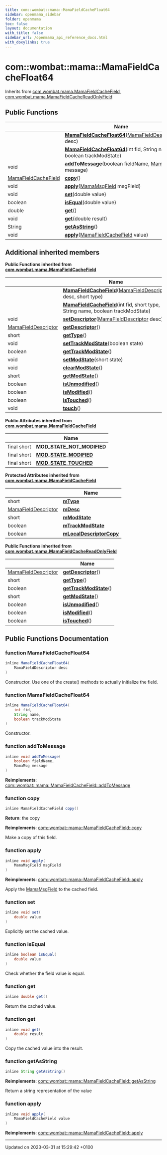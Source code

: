 ```yaml
---
title: com::wombat::mama::MamaFieldCacheFloat64
sidebar: openmama_sidebar
folder: openmama
toc: false
layout: documentation
with_title: false
sidebar_url: /openmama_api_reference_docs.html
with_doxylinks: true
---
```


# com::wombat::mama::MamaFieldCacheFloat64





Inherits from [com.wombat.mama.MamaFieldCacheField](classcom_1_1wombat_1_1mama_1_1MamaFieldCacheField.html), [com.wombat.mama.MamaFieldCacheReadOnlyField](interfacecom_1_1wombat_1_1mama_1_1MamaFieldCacheReadOnlyField.html)

## Public Functions

|                | Name           |
| -------------- | -------------- |
| | **[MamaFieldCacheFloat64](classcom_1_1wombat_1_1mama_1_1MamaFieldCacheFloat64.html#function-mamafieldcachefloat64)**([MamaFieldDescriptor](classcom_1_1wombat_1_1mama_1_1MamaFieldDescriptor.html) desc) |
| | **[MamaFieldCacheFloat64](classcom_1_1wombat_1_1mama_1_1MamaFieldCacheFloat64.html#function-mamafieldcachefloat64)**(int fid, String name, boolean trackModState) |
| void | **[addToMessage](classcom_1_1wombat_1_1mama_1_1MamaFieldCacheFloat64.html#function-addtomessage)**(boolean fieldName, [MamaMsg](classcom_1_1wombat_1_1mama_1_1MamaMsg.html) message) |
| [MamaFieldCacheField](classcom_1_1wombat_1_1mama_1_1MamaFieldCacheField.html) | **[copy](classcom_1_1wombat_1_1mama_1_1MamaFieldCacheFloat64.html#function-copy)**() |
| void | **[apply](classcom_1_1wombat_1_1mama_1_1MamaFieldCacheFloat64.html#function-apply)**([MamaMsgField](classcom_1_1wombat_1_1mama_1_1MamaMsgField.html) msgField) |
| void | **[set](classcom_1_1wombat_1_1mama_1_1MamaFieldCacheFloat64.html#function-set)**(double value) |
| boolean | **[isEqual](classcom_1_1wombat_1_1mama_1_1MamaFieldCacheFloat64.html#function-isequal)**(double value) |
| double | **[get](classcom_1_1wombat_1_1mama_1_1MamaFieldCacheFloat64.html#function-get)**() |
| void | **[get](classcom_1_1wombat_1_1mama_1_1MamaFieldCacheFloat64.html#function-get)**(double result) |
| String | **[getAsString](classcom_1_1wombat_1_1mama_1_1MamaFieldCacheFloat64.html#function-getasstring)**() |
| void | **[apply](classcom_1_1wombat_1_1mama_1_1MamaFieldCacheFloat64.html#function-apply)**([MamaFieldCacheField](classcom_1_1wombat_1_1mama_1_1MamaFieldCacheField.html) value) |

## Additional inherited members

**Public Functions inherited from [com.wombat.mama.MamaFieldCacheField](classcom_1_1wombat_1_1mama_1_1MamaFieldCacheField.html)**

|                | Name           |
| -------------- | -------------- |
| | **[MamaFieldCacheField](classcom_1_1wombat_1_1mama_1_1MamaFieldCacheField.html#function-mamafieldcachefield)**([MamaFieldDescriptor](classcom_1_1wombat_1_1mama_1_1MamaFieldDescriptor.html) desc, short type) |
| | **[MamaFieldCacheField](classcom_1_1wombat_1_1mama_1_1MamaFieldCacheField.html#function-mamafieldcachefield)**(int fid, short type, String name, boolean trackModState) |
| void | **[setDescriptor](classcom_1_1wombat_1_1mama_1_1MamaFieldCacheField.html#function-setdescriptor)**([MamaFieldDescriptor](classcom_1_1wombat_1_1mama_1_1MamaFieldDescriptor.html) desc) |
| [MamaFieldDescriptor](classcom_1_1wombat_1_1mama_1_1MamaFieldDescriptor.html) | **[getDescriptor](classcom_1_1wombat_1_1mama_1_1MamaFieldCacheField.html#function-getdescriptor)**() |
| short | **[getType](classcom_1_1wombat_1_1mama_1_1MamaFieldCacheField.html#function-gettype)**() |
| void | **[setTrackModState](classcom_1_1wombat_1_1mama_1_1MamaFieldCacheField.html#function-settrackmodstate)**(boolean state) |
| boolean | **[getTrackModState](classcom_1_1wombat_1_1mama_1_1MamaFieldCacheField.html#function-gettrackmodstate)**() |
| void | **[setModState](classcom_1_1wombat_1_1mama_1_1MamaFieldCacheField.html#function-setmodstate)**(short state) |
| void | **[clearModState](classcom_1_1wombat_1_1mama_1_1MamaFieldCacheField.html#function-clearmodstate)**() |
| short | **[getModState](classcom_1_1wombat_1_1mama_1_1MamaFieldCacheField.html#function-getmodstate)**() |
| boolean | **[isUnmodified](classcom_1_1wombat_1_1mama_1_1MamaFieldCacheField.html#function-isunmodified)**() |
| boolean | **[isModified](classcom_1_1wombat_1_1mama_1_1MamaFieldCacheField.html#function-ismodified)**() |
| boolean | **[isTouched](classcom_1_1wombat_1_1mama_1_1MamaFieldCacheField.html#function-istouched)**() |
| void | **[touch](classcom_1_1wombat_1_1mama_1_1MamaFieldCacheField.html#function-touch)**() |

**Public Attributes inherited from [com.wombat.mama.MamaFieldCacheField](classcom_1_1wombat_1_1mama_1_1MamaFieldCacheField.html)**

|                | Name           |
| -------------- | -------------- |
| final short | **[MOD_STATE_NOT_MODIFIED](classcom_1_1wombat_1_1mama_1_1MamaFieldCacheField.html#variable-mod-state-not-modified)**  |
| final short | **[MOD_STATE_MODIFIED](classcom_1_1wombat_1_1mama_1_1MamaFieldCacheField.html#variable-mod-state-modified)**  |
| final short | **[MOD_STATE_TOUCHED](classcom_1_1wombat_1_1mama_1_1MamaFieldCacheField.html#variable-mod-state-touched)**  |

**Protected Attributes inherited from [com.wombat.mama.MamaFieldCacheField](classcom_1_1wombat_1_1mama_1_1MamaFieldCacheField.html)**

|                | Name           |
| -------------- | -------------- |
| short | **[mType](classcom_1_1wombat_1_1mama_1_1MamaFieldCacheField.html#variable-mtype)**  |
| [MamaFieldDescriptor](classcom_1_1wombat_1_1mama_1_1MamaFieldDescriptor.html) | **[mDesc](classcom_1_1wombat_1_1mama_1_1MamaFieldCacheField.html#variable-mdesc)**  |
| short | **[mModState](classcom_1_1wombat_1_1mama_1_1MamaFieldCacheField.html#variable-mmodstate)**  |
| boolean | **[mTrackModState](classcom_1_1wombat_1_1mama_1_1MamaFieldCacheField.html#variable-mtrackmodstate)**  |
| boolean | **[mLocalDescriptorCopy](classcom_1_1wombat_1_1mama_1_1MamaFieldCacheField.html#variable-mlocaldescriptorcopy)**  |

**Public Functions inherited from [com.wombat.mama.MamaFieldCacheReadOnlyField](interfacecom_1_1wombat_1_1mama_1_1MamaFieldCacheReadOnlyField.html)**

|                | Name           |
| -------------- | -------------- |
| [MamaFieldDescriptor](classcom_1_1wombat_1_1mama_1_1MamaFieldDescriptor.html) | **[getDescriptor](interfacecom_1_1wombat_1_1mama_1_1MamaFieldCacheReadOnlyField.html#function-getdescriptor)**() |
| short | **[getType](interfacecom_1_1wombat_1_1mama_1_1MamaFieldCacheReadOnlyField.html#function-gettype)**() |
| boolean | **[getTrackModState](interfacecom_1_1wombat_1_1mama_1_1MamaFieldCacheReadOnlyField.html#function-gettrackmodstate)**() |
| short | **[getModState](interfacecom_1_1wombat_1_1mama_1_1MamaFieldCacheReadOnlyField.html#function-getmodstate)**() |
| boolean | **[isUnmodified](interfacecom_1_1wombat_1_1mama_1_1MamaFieldCacheReadOnlyField.html#function-isunmodified)**() |
| boolean | **[isModified](interfacecom_1_1wombat_1_1mama_1_1MamaFieldCacheReadOnlyField.html#function-ismodified)**() |
| boolean | **[isTouched](interfacecom_1_1wombat_1_1mama_1_1MamaFieldCacheReadOnlyField.html#function-istouched)**() |


## Public Functions Documentation

### function MamaFieldCacheFloat64

```java
inline MamaFieldCacheFloat64(
    MamaFieldDescriptor desc
)
```


Constructor. Use one of the create() methods to actually initialize the field. 


### function MamaFieldCacheFloat64

```java
inline MamaFieldCacheFloat64(
    int fid,
    String name,
    boolean trackModState
)
```


Constructor. 


### function addToMessage

```java
inline void addToMessage(
    boolean fieldName,
    MamaMsg message
)
```


**Reimplements**: [com::wombat::mama::MamaFieldCacheField::addToMessage](classcom_1_1wombat_1_1mama_1_1MamaFieldCacheField.html#function-addtomessage)


### function copy

```java
inline MamaFieldCacheField copy()
```


**Return**: the copy 

**Reimplements**: [com::wombat::mama::MamaFieldCacheField::copy](classcom_1_1wombat_1_1mama_1_1MamaFieldCacheField.html#function-copy)


Make a copy of this field.


### function apply

```java
inline void apply(
    MamaMsgField msgField
)
```


**Reimplements**: [com::wombat::mama::MamaFieldCacheField::apply](classcom_1_1wombat_1_1mama_1_1MamaFieldCacheField.html#function-apply)


Apply the [MamaMsgField](classcom_1_1wombat_1_1mama_1_1MamaMsgField.html) to the cached field. 


### function set

```java
inline void set(
    double value
)
```


Explicitly set the cached value. 


### function isEqual

```java
inline boolean isEqual(
    double value
)
```


Check whether the field value is equal. 


### function get

```java
inline double get()
```


Return the cached value. 


### function get

```java
inline void get(
    double result
)
```


Copy the cached value into the result. 


### function getAsString

```java
inline String getAsString()
```


**Reimplements**: [com::wombat::mama::MamaFieldCacheField::getAsString](classcom_1_1wombat_1_1mama_1_1MamaFieldCacheField.html#function-getasstring)


Return a string representation of the value 


### function apply

```java
inline void apply(
    MamaFieldCacheField value
)
```


**Reimplements**: [com::wombat::mama::MamaFieldCacheField::apply](classcom_1_1wombat_1_1mama_1_1MamaFieldCacheField.html#function-apply)


-------------------------------

Updated on 2023-03-31 at 15:29:42 +0100